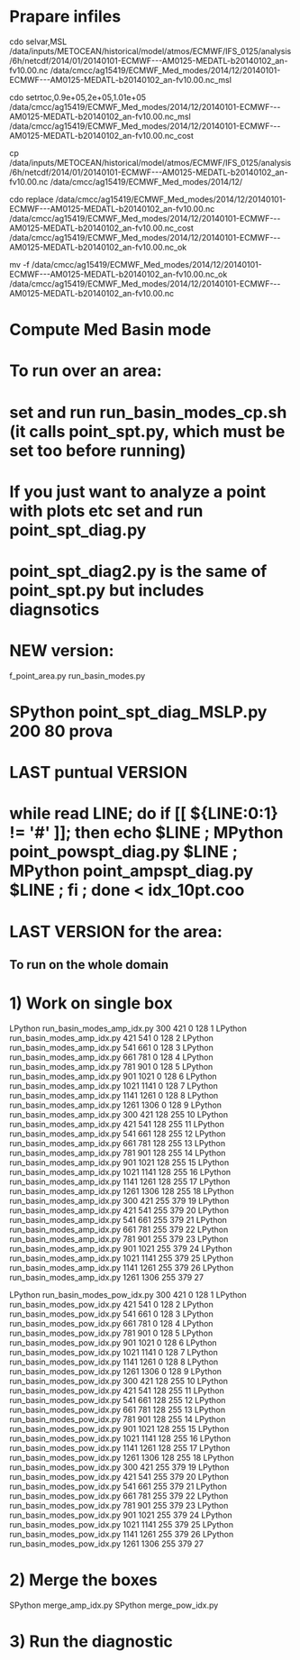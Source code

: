 # Prapare infiles
cdo selvar,MSL /data/inputs/METOCEAN/historical/model/atmos/ECMWF/IFS_0125/analysis/6h/netcdf/2014/01/20140101-ECMWF---AM0125-MEDATL-b20140102_an-fv10.00.nc /data/cmcc/ag15419/ECMWF_Med_modes/2014/12/20140101-ECMWF---AM0125-MEDATL-b20140102_an-fv10.00.nc_msl

cdo setrtoc,0.9e+05,2e+05,1.01e+05 /data/cmcc/ag15419/ECMWF_Med_modes/2014/12/20140101-ECMWF---AM0125-MEDATL-b20140102_an-fv10.00.nc_msl /data/cmcc/ag15419/ECMWF_Med_modes/2014/12/20140101-ECMWF---AM0125-MEDATL-b20140102_an-fv10.00.nc_cost

cp /data/inputs/METOCEAN/historical/model/atmos/ECMWF/IFS_0125/analysis/6h/netcdf/2014/01/20140101-ECMWF---AM0125-MEDATL-b20140102_an-fv10.00.nc /data/cmcc/ag15419/ECMWF_Med_modes/2014/12/

cdo replace /data/cmcc/ag15419/ECMWF_Med_modes/2014/12/20140101-ECMWF---AM0125-MEDATL-b20140102_an-fv10.00.nc /data/cmcc/ag15419/ECMWF_Med_modes/2014/12/20140101-ECMWF---AM0125-MEDATL-b20140102_an-fv10.00.nc_cost /data/cmcc/ag15419/ECMWF_Med_modes/2014/12/20140101-ECMWF---AM0125-MEDATL-b20140102_an-fv10.00.nc_ok

mv -f /data/cmcc/ag15419/ECMWF_Med_modes/2014/12/20140101-ECMWF---AM0125-MEDATL-b20140102_an-fv10.00.nc_ok /data/cmcc/ag15419/ECMWF_Med_modes/2014/12/20140101-ECMWF---AM0125-MEDATL-b20140102_an-fv10.00.nc 


# Compute Med Basin mode
#
# To run over an area:
# set and run run_basin_modes_cp.sh (it calls point_spt.py, which must be set too before running)
#
# If you just want to analyze a point with plots etc set and run point_spt_diag.py
# point_spt_diag2.py is the same of point_spt.py but includes diagnsotics
#
# NEW version:
f_point_area.py
run_basin_modes.py 

# SPython point_spt_diag_MSLP.py 200 80 prova
#
# LAST puntual VERSION
# while read LINE; do if [[ ${LINE:0:1} != '#' ]]; then echo $LINE ; MPython point_powspt_diag.py $LINE ; MPython point_ampspt_diag.py $LINE ; fi ; done < idx_10pt.coo

# LAST VERSION for the area:
## To run on the whole domain
# 1) Work on single box
LPython run_basin_modes_amp_idx.py 300  421  0 128 1
LPython run_basin_modes_amp_idx.py 421  541  0 128 2
LPython run_basin_modes_amp_idx.py 541  661  0 128 3
LPython run_basin_modes_amp_idx.py 661  781  0 128 4
LPython run_basin_modes_amp_idx.py 781  901  0 128 5
LPython run_basin_modes_amp_idx.py 901  1021 0 128 6
LPython run_basin_modes_amp_idx.py 1021 1141 0 128 7
LPython run_basin_modes_amp_idx.py 1141 1261 0 128 8
LPython run_basin_modes_amp_idx.py 1261 1306 0 128 9
LPython run_basin_modes_amp_idx.py 300  421  128 255 10
LPython run_basin_modes_amp_idx.py 421  541  128 255 11
LPython run_basin_modes_amp_idx.py 541  661  128 255 12
LPython run_basin_modes_amp_idx.py 661  781  128 255 13
LPython run_basin_modes_amp_idx.py 781  901  128 255 14
LPython run_basin_modes_amp_idx.py 901  1021 128 255 15
LPython run_basin_modes_amp_idx.py 1021 1141 128 255 16
LPython run_basin_modes_amp_idx.py 1141 1261 128 255 17
LPython run_basin_modes_amp_idx.py 1261 1306 128 255 18
LPython run_basin_modes_amp_idx.py 300  421  255 379 19
LPython run_basin_modes_amp_idx.py 421  541  255 379 20
LPython run_basin_modes_amp_idx.py 541  661  255 379 21
LPython run_basin_modes_amp_idx.py 661  781  255 379 22
LPython run_basin_modes_amp_idx.py 781  901  255 379 23
LPython run_basin_modes_amp_idx.py 901  1021 255 379 24
LPython run_basin_modes_amp_idx.py 1021 1141 255 379 25
LPython run_basin_modes_amp_idx.py 1141 1261 255 379 26
LPython run_basin_modes_amp_idx.py 1261 1306 255 379 27

LPython run_basin_modes_pow_idx.py 300  421  0 128 1
LPython run_basin_modes_pow_idx.py 421  541  0 128 2
LPython run_basin_modes_pow_idx.py 541  661  0 128 3
LPython run_basin_modes_pow_idx.py 661  781  0 128 4
LPython run_basin_modes_pow_idx.py 781  901  0 128 5
LPython run_basin_modes_pow_idx.py 901  1021 0 128 6
LPython run_basin_modes_pow_idx.py 1021 1141 0 128 7
LPython run_basin_modes_pow_idx.py 1141 1261 0 128 8
LPython run_basin_modes_pow_idx.py 1261 1306 0 128 9
LPython run_basin_modes_pow_idx.py 300  421  128 255 10
LPython run_basin_modes_pow_idx.py 421  541  128 255 11
LPython run_basin_modes_pow_idx.py 541  661  128 255 12
LPython run_basin_modes_pow_idx.py 661  781  128 255 13
LPython run_basin_modes_pow_idx.py 781  901  128 255 14
LPython run_basin_modes_pow_idx.py 901  1021 128 255 15
LPython run_basin_modes_pow_idx.py 1021 1141 128 255 16
LPython run_basin_modes_pow_idx.py 1141 1261 128 255 17
LPython run_basin_modes_pow_idx.py 1261 1306 128 255 18
LPython run_basin_modes_pow_idx.py 300  421  255 379 19
LPython run_basin_modes_pow_idx.py 421  541  255 379 20
LPython run_basin_modes_pow_idx.py 541  661  255 379 21
LPython run_basin_modes_pow_idx.py 661  781  255 379 22
LPython run_basin_modes_pow_idx.py 781  901  255 379 23
LPython run_basin_modes_pow_idx.py 901  1021 255 379 24
LPython run_basin_modes_pow_idx.py 1021 1141 255 379 25
LPython run_basin_modes_pow_idx.py 1141 1261 255 379 26
LPython run_basin_modes_pow_idx.py 1261 1306 255 379 27

# 2) Merge the boxes
SPython merge_amp_idx.py
SPython merge_pow_idx.py

# 3) Run the diagnostic
